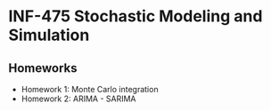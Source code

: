 # INF-475 Stochastic Modeling and Simulation
## Homeworks

* Homework 1: Monte Carlo integration
* Homework 2: ARIMA - SARIMA
